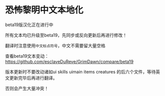 恐怖黎明中文本地化
===

beta19版汉化正在进行中

所有文本均已升级至beta19，先同步或反向更新后再进行修改！

翻译时注意使用`中文标点符号`，中文不需要留大量空格

查看beta19文本变动：https://github.com/esclaveDuReve/GrimDawn/compare/beta19

版本更新时不要改动诸如ui skills uimain items creatures 的后六个文件，等待英文更新完毕后再进行翻译。

否则会产生大量冲突！
